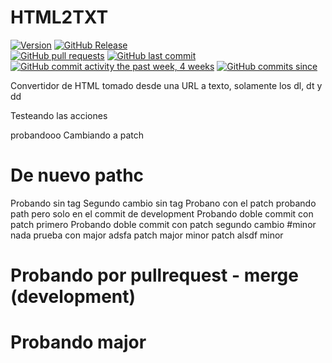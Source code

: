 # HTML2TXT

[![Version](https://badge.fury.io/gh/darioaplicano%2FHTML2TXT.svg)]()
[![GitHub Release](https://img.shields.io/github/release/darioaplicano/HTML2TXT.svg?style=flat)]()  
[![GitHub pull requests](https://img.shields.io/github/issues-pr/darioaplicano/HTML2TXT.svg?style=flat)]()
[![GitHub last commit](https://img.shields.io/github/last-commit/darioaplicano/HTML2TXT.svg?style=flat)]()
[![GitHub commit activity the past week, 4 weeks](https://img.shields.io/github/commit-activity/y/darioaplicano/HTML2TXT.svg?style=flat)]() [![GitHub commits since](https://img.shields.io/github/commits-since/darioaplicano/HTML2TXT/v1.0.0.svg)]() 


Convertidor de HTML tomado desde una URL a texto, solamente los dl, dt y dd

Testeando las acciones

probandooo
Cambiando a patch

# De nuevo pathc
Probando sin tag
Segundo cambio sin tag
Probano con el patch
probando path pero solo en el commit de development
Probando doble commit con patch primero
Probando doble commit con patch segundo
cambio
#minor
nada
prueba con major
adsfa
patch
major
minor
patch
alsdf
minor

# Probando por pullrequest - merge (development)
# Probando major
